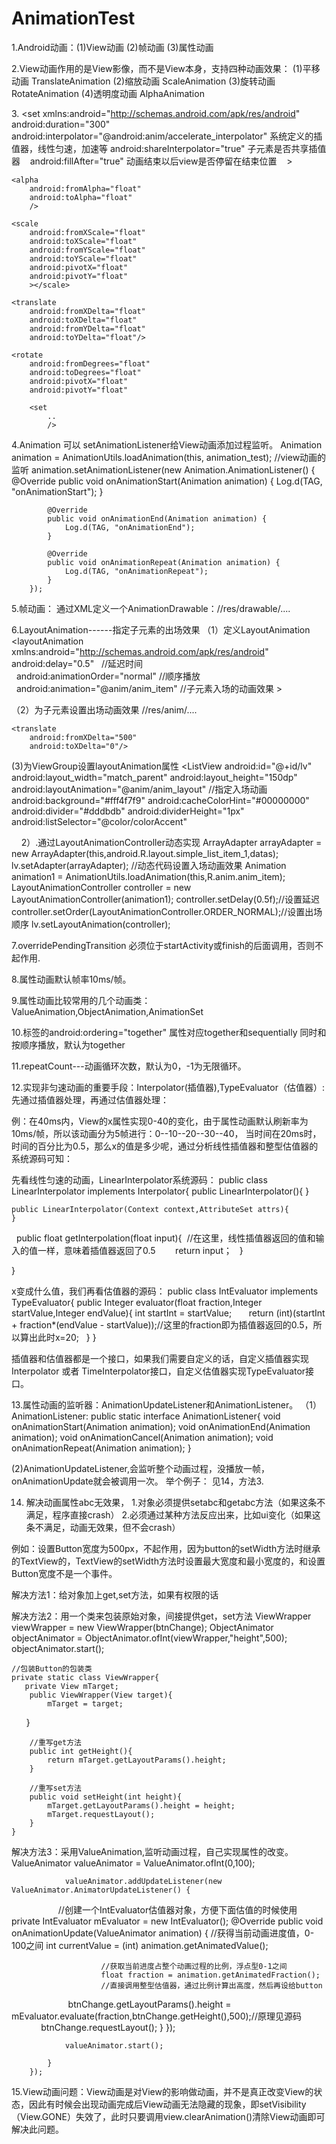# AnimationTest

1.Android动画：(1)View动画  (2)帧动画 (3)属性动画

2.View动画作用的是View影像，而不是View本身，支持四种动画效果：
(1)平移动画 TranslateAnimation
(2)缩放动画 ScaleAnimation
(3)旋转动画 RotateAnimation
(4)透明度动画 AlphaAnimation

3.<?xml version="1.0" encoding="utf-8"?>
<set xmlns:android="http://schemas.android.com/apk/res/android"
    android:duration="300"
    android:interpolator="@android:anim/accelerate_interpolator"  系统定义的插值器，线性匀速，加速等
    android:shareInterpolator="true" 子元素是否共享插值器
    android:fillAfter="true" 动画结束以后view是否停留在结束位置
    >

    <alpha
        android:fromAlpha="float"
        android:toAlpha="float"
        />

    <scale
        android:fromXScale="float"
        android:toXScale="float"
        android:fromYScale="float"
        android:toYScale="float"
        android:pivotX="float"
        android:pivotY="float"
        ></scale>

    <translate
        android:fromXDelta="float"
        android:toXDelta="float"
        android:fromYDelta="float"
        android:toYDelta="float"/>

    <rotate
        android:fromDegrees="float"
        android:toDegrees="float"
        android:pivotX="float"
        android:pivotY="float"

        <set
            ..
            />
</set>

4.Animation 可以 setAnimationListener给View动画添加过程监听。
         Animation animation = AnimationUtils.loadAnimation(this, animation_test);
        //view动画的监听
        animation.setAnimationListener(new Animation.AnimationListener() {
            @Override
            public void onAnimationStart(Animation animation) {
                Log.d(TAG, "onAnimationStart");
            }

            @Override
            public void onAnimationEnd(Animation animation) {
                Log.d(TAG, "onAnimationEnd");
            }

            @Override
            public void onAnimationRepeat(Animation animation) {
                Log.d(TAG, "onAnimationRepeat");
            }
        });
        
5.帧动画：
通过XML定义一个AnimationDrawable：//res/drawable/....
<animation-list xmlns:android="http://schemas.android.com/apk/res/android"
    android:oneshot="false">
    <item android:drawable="@drawable/b2" android:duration="500"/>
    <item android:drawable="@drawable/b3" android:duration="500"/>
    <item android:drawable="@drawable/b4" android:duration="500"/>
</animation-list>

6.LayoutAnimation------指定子元素的出场效果
（1）定义LayoutAnimation
<layoutAnimation xmlns:android="http://schemas.android.com/apk/res/android"
    android:delay="0.5"   //延迟时间  
    android:animationOrder="normal"  //顺序播放  
    android:animation="@anim/anim_item" //子元素入场的动画效果 
    >
</layoutAnimation>

（2）为子元素设置出场动画效果 //res/anim/....
<set xmlns:android="http://schemas.android.com/apk/res/android"
    android:ordering="together"
    android:duration="300"
    android:interpolator="@android:anim/accelerate_interpolator"
    android:shareInterpolator="true"
    >
    <alpha
        android:fromAlpha="0"
        android:toAlpha="1"/>

    <translate
        android:fromXDelta="500"
        android:toXDelta="0"/>
</set>

(3)为ViewGroup设置layoutAnimation属性
<ListView
        android:id="@+id/lv"
        android:layout_width="match_parent"
        android:layout_height="150dp"
        android:layoutAnimation="@anim/anim_layout" //指定入场动画
        android:background="#fff4f7f9"
        android:cacheColorHint="#00000000"
        android:divider="#dddbdb"
        android:dividerHeight="1px"
        android:listSelector="@color/colorAccent"
></ListView>
     
2）.通过LayoutAnimationController动态实现
        ArrayAdapter<String> arrayAdapter = new ArrayAdapter<String>(this,android.R.layout.simple_list_item_1,datas);
        lv.setAdapter(arrayAdapter);
        //动态代码设置入场动画效果
        Animation animation1 = AnimationUtils.loadAnimation(this,R.anim.anim_item);
        LayoutAnimationController controller = new LayoutAnimationController(animation1);
        controller.setDelay(0.5f);//设置延迟
        controller.setOrder(LayoutAnimationController.ORDER_NORMAL);//设置出场顺序
        lv.setLayoutAnimation(controller);



7.overridePendingTransition 必须位于startActivity或finish的后面调用，否则不起作用.

8.属性动画默认帧率10ms/帧。

9.属性动画比较常用的几个动画类：ValueAnimation,ObjectAnimation,AnimationSet

10.<set>标签的android:ordering="together" 属性对应together和sequentially 同时和按顺序播放，默认为together

11.repeatCount---动画循环次数，默认为0，-1为无限循环。


12.实现非匀速动画的重要手段：Interpolator(插值器),TypeEvaluator（估值器）:先通过插值器处理，再通过估值器处理：


例：在40ms内，View的x属性实现0-40的变化，由于属性动画默认刷新率为10ms/帧，所以该动画分为5帧进行：0--10--20--30--40，
当时间在20ms时，时间的百分比为0.5，那么x的值是多少呢，通过分析线性插值器和整型估值器的系统源码可知：

先看线性匀速的动画，LinearInterpolator系统源码：
public class LinearInterpolator implements Interpolator{
    public LinearInterpolator(){
    }
    
    public LinearInterpolator(Context context,AttributeSet attrs){
    }
    
    public float getInterpolation(float input){  //在这里，线性插值器返回的值和输入的值一样，意味着插值器返回了0.5
        return input；
    }

}

x变成什么值，我们再看估值器的源码：
public class IntEvaluator implements TypeEvaluator<Integer>{
    public Integer evaluator(float fraction,Integer startValue,Integer endValue){
        int startInt = startValue;
        return (int)(startInt + fraction*(endValue - startValue));//这里的fraction即为插值器返回的0.5，所以算出此时x=20;
    }
}

插值器和估值器都是一个接口，如果我们需要自定义的话，自定义插值器实现Interpolator 或者 TimeInterpolator接口，自定义估值器实现TypeEvaluator接口。

13.属性动画的监听器：AnimationUpdateListener和AnimationListener。
（1）AnimationListener:
public static interface AnimationListener{
    void onAnimationStart(Animation animation);
    void onAnimationEnd(Animation animation);
    void onAnimationCancel(Animation animation);
    void onAnimationRepeat(Animation animation);
}

(2)AnimationUpdateListener,会监听整个动画过程，没播放一帧，onAnimationUpdate就会被调用一次。
举个例子： 见14，方法3.

14. 解决动画属性abc无效果，
1.对象必须提供setabc和getabc方法（如果这条不满足，程序直接crash）
2.必须通过某种方法反应出来，比如ui变化（如果这条不满足，动画无效果，但不会crash）

例如：设置Button宽度为500px，不起作用，因为button的setWidth方法时继承的TextView的，TextView的setWidth方法时设置最大宽度和最小宽度的，和设置
Button宽度不是一个事件。

解决方法1：给对象加上get,set方法，如果有权限的话

解决方法2：用一个类来包装原始对象，间接提供get，set方法
         ViewWrapper viewWrapper = new ViewWrapper(btnChange);
         ObjectAnimator objectAnimator = ObjectAnimator.ofInt(viewWrapper,"height",500);
         objectAnimator.start();


    //包装Button的包装类
    private static class ViewWrapper{
       private View mTarget;
        public ViewWrapper(View target){
            mTarget = target;
        }

        //重写get方法
        public int getHeight(){
            return mTarget.getLayoutParams().height;
        }

        //重写set方法
        public void setHeight(int height){
            mTarget.getLayoutParams().height = height;
            mTarget.requestLayout();
        }
    }

解决方法3：采用ValueAnimation,监听动画过程，自己实现属性的改变。
                ValueAnimator valueAnimator = ValueAnimator.ofInt(0,100);

                valueAnimator.addUpdateListener(new ValueAnimator.AnimatorUpdateListener() {
                    //创建一个IntEvaluator估值器对象，方便下面估值的时候使用
                    private IntEvaluator mEvaluator = new IntEvaluator();
                    @Override
                    public void onAnimationUpdate(ValueAnimator animation) {
                        //获得当前动画进度值，0-100之间
                        int currentValue = (int) animation.getAnimatedValue();

                        //获取当前进度占整个动画过程的比例，浮点型0-1之间
                        float fraction = animation.getAnimatedFraction();
                        //直接调用整型估值器，通过比例计算出高度，然后再设给button
                        btnChange.getLayoutParams().height = mEvaluator.evaluate(fraction,btnChange.getHeight(),500);//原理见源码
                       btnChange.requestLayout();
                    }
                });

                valueAnimator.start();

            }
        });


15.View动画问题：View动画是对View的影响做动画，并不是真正改变View的状态，因此有时候会出现动画完成后View动画无法隐藏的现象，即setVisibility（View.GONE）失效了，此时只要调用view.clearAnimation()清除View动画即可解决此问题。










